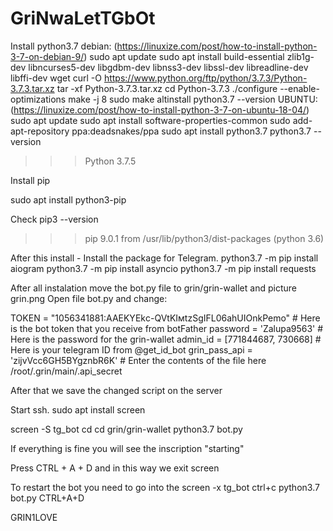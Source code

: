 # GriNwaLetTGbOt

Install python3.7 
debian: 
(https://linuxize.com/post/how-to-install-python-3-7-on-debian-9/)
sudo apt update
sudo apt install build-essential zlib1g-dev libncurses5-dev libgdbm-dev libnss3-dev libssl-dev libreadline-dev libffi-dev wget
curl -O https://www.python.org/ftp/python/3.7.3/Python-3.7.3.tar.xz
tar -xf Python-3.7.3.tar.xz
cd Python-3.7.3
./configure --enable-optimizations
make -j 8
sudo make altinstall
python3.7 --version
UBUNTU:
(https://linuxize.com/post/how-to-install-python-3-7-on-ubuntu-18-04/)
sudo apt update
sudo apt install software-properties-common
sudo add-apt-repository ppa:deadsnakes/ppa
sudo apt install python3.7
python3.7 --version
>>> Python 3.7.5

Install  pip

sudo apt install python3-pip

Check
pip3 --version
>>> pip 9.0.1 from /usr/lib/python3/dist-packages (python 3.6)

After this install - Install the package for Telegram.
python3.7 -m pip install aiogram
python3.7 -m pip install asyncio
python3.7 -m pip install requests


After all instalation move the bot.py file to grin/grin-wallet and picture grin.png 
Open file bot.py  and change:

TOKEN = "1056341881:AAEKYEkс-QVtKIмtzSgIFL06ahUIOnkPemo"   # Here is the bot token that you receive from botFather
password = 'Zalupa9563'                                    # Here is the password for the grin-wallet
admin_id = [771844687, 730668]                             # Here is your telegram ID from @get_id_bot
grin_pass_api = 'zijvVcc6GH5BYgznbR6K'                     # Enter the contents of the file here /root/.grin/main/.api_secret


After that we save the changed script on the server 


Start ssh.
sudo apt install screen
 
screen -S tg_bot
cd
cd grin/grin-wallet
python3.7 bot.py


If everything is fine you will see the inscription "starting"

Press CTRL + A + D and in this way we exit screen

To restart the bot you need to go into the screen -x tg_bot
ctrl+c
python3.7 bot.py 
CTRL+A+D

GRIN1LOVE 
